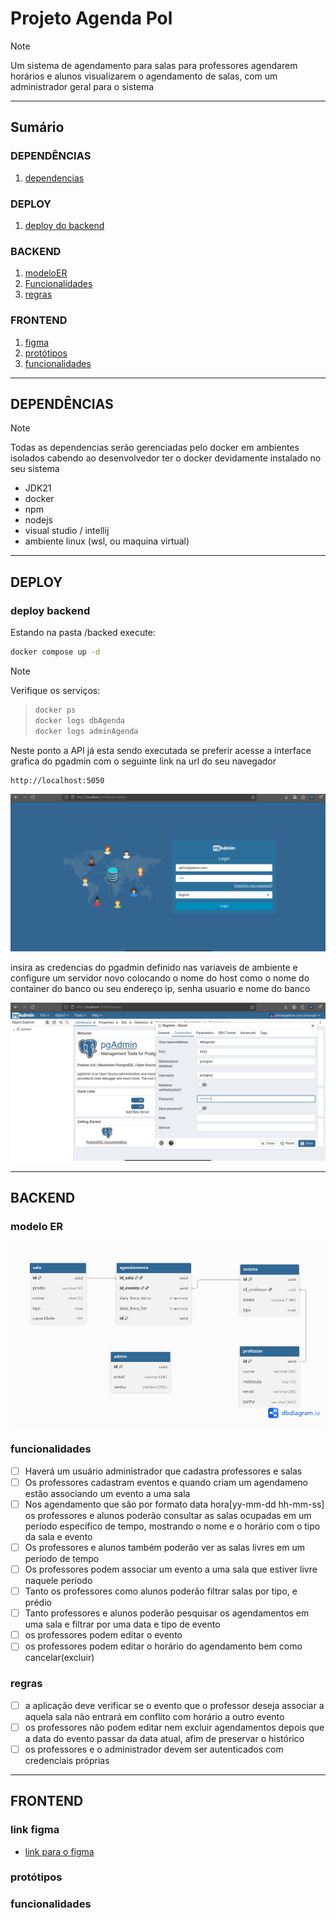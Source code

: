 # Projeto Agenda Pol

> [!NOTE]
> Um sistema de agendamento para salas para professores agendarem horários e alunos visualizarem o agendamento de salas, com um administrador geral para o sistema
___

## Sumário

### **DEPENDÊNCIAS**
   1. [dependencias](#dependencias)

### **DEPLOY**
   1. [deploy do backend](#deploy-backend)

### **BACKEND**
   1. [modeloER](#modelo-er)
   2. [Funcionalidades](#funcionalidades)
   3. [regras](#regras)

### **FRONTEND**
   1. [figma](#link-figma)
   2. [protótipos](#protótipos)
   3. [funcionalidades](#funcionalidades)
___

## DEPENDÊNCIAS
> [!NOTE]
> Todas as dependencias serão gerenciadas pelo docker em ambientes isolados cabendo ao desenvolvedor ter o docker devidamente instalado no seu sistema

- JDK21
- docker
- npm
- nodejs
- visual studio / intellij
- ambiente linux (wsl, ou maquina virtual)
___

## DEPLOY

### deploy backend

Estando na pasta /backed execute:

```bash
docker compose up -d
```

>[!NOTE]
>Verifique os serviços:

>```bash
>docker ps
>docker logs dbAgenda
>docker logs adminAgenda
>```

Neste ponto a API já esta sendo executada se preferir acesse a interface grafica do pgadmin
com o seguinte link na url do seu navegador

```bash
http://localhost:5050
```

![interface grafica do pgadmin web](/docs/adminAgenda.png)

insira as credencias do pgadmin definido nas variaveis de ambiente e configure um servidor novo
colocando o nome do host como o nome do container do banco ou seu endereço ip, senha usuario e nome do banco

![interface gráfica do pgadmin web](/docs/adminAgendaServer.png.png)
___

## **BACKEND**

### modelo ER
![modelo er](/docs/modeloER.png)

### funcionalidades
- [ ] Haverá um usuário administrador que cadastra professores e salas
- [ ] Os professores cadastram eventos e quando criam um agendameno estão associando um evento a uma sala
- [ ] Nos agendamento que são por formato data hora[yy-mm-dd hh-mm-ss] os professores e alunos poderão consultar as salas ocupadas em um período específico de tempo, mostrando o nome e o horário com o tipo da sala e evento 
- [ ] Os professores e alunos também poderão ver as salas livres em um período de tempo
- [ ] Os professores podem associar um evento a uma sala que estiver livre naquele período
- [ ] Tanto os professores como alunos poderão filtrar
salas por tipo, e prédio
- [ ] Tanto professores e alunos poderão pesquisar os agendamentos em uma sala e filtrar por uma data e tipo de evento
- [ ] os professores podem editar o evento
- [ ] os professores podem editar o horário do agendamento bem como cancelar(excluir)

### regras
- [ ] a aplicação deve verificar se o evento que o professor deseja associar a aquela sala
não entrará em conflito com horário a outro evento
- [ ] os professores não podem editar nem excluir agendamentos depois que a data do evento passar da data atual, afim de preservar o histórico
- [ ] os professores e o administrador devem ser autenticados com credenciais próprias
___

## **FRONTEND**

### link figma

- [link para o figma](https://www.figma.com/design/cZoiSPsSOjAio7jQksXsnF/Marca%C3%A7%C3%A3o-de-sala--Eng-De-Software-?node-id=0-1&t=VGR2Ehy1dGJEXv2G-1)

### protótipos

### funcionalidades
